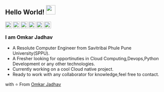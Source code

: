 ## Hello World! <img src="https://raw.githubusercontent.com/iampavangandhi/iampavangandhi/master/gifs/Hi.gif" width="30px"></h2>

<a href="https://twitter.com/omkar_jadhav_11">
  <img align="left" alt="Omkar's Twitter" width="22px" src="https://cdn.jsdelivr.net/npm/simple-icons@v3/icons/twitter.svg" />
</a>
<a href="https://www.linkedin.com/in/omkar-jadhav-480326132/">
  <img align="left" alt="Omkar's Linkdein" width="22px" src="https://cdn.jsdelivr.net/npm/simple-icons@v3/icons/linkedin.svg" />
</a>
<a href="https://github.com/Omkar118">
  <img align="left" alt="Omkar's Github" width="22px" src="https://cdn.jsdelivr.net/npm/simple-icons@v3/icons/github.svg" />
</a>
<a href="https://www.hackerrank.com/omkar101jadhav">
  <img align="left" alt="Omkar's Hackerrank" width="22px" src="https://cdn.jsdelivr.net/npm/simple-icons@v3/icons/hackerrank.svg" />
</a>
<a href="https://www.instagram.com/retro_boy_118/">
  <img align="left" alt="Omkars's Instagram" width="22px" src="https://cdn.jsdelivr.net/npm/simple-icons@v3/icons/instagram.svg" />
</a>
<a href="https://www.facebook.com/retroboy118">
  <img align="left" alt="Omkar's Facebook" width="22px" src="https://cdn.jsdelivr.net/npm/simple-icons@3.1.0/icons/facebook.svg" />
</a>
<br />
<!img align="right" alt="GIF" src="https://media.giphy.com/media/13HgwGsXF0aiGY/giphy.gif" />

### I am Omkar Jadhav
- A Resolute Computer Engineer from Savitribai Phule Pune University(SPPU).
- A Fresher looking for opportinuties in Cloud Computing,Devops,Python Development or any other technologies. 
- Currently working on a cool Cloud native project.
- Ready to work with any collaborator for knowledge,feel free to contact.

with ⭐️ From [Omkar Jadhav](https://github.com/Omkar118)

